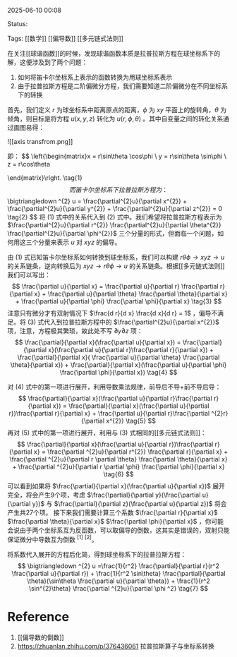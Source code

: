 2025-06-10  00:08

Status:

Tags: [[数学]] [[偏导数]] [[多元链式法则]]

在关注[[球谐函数]]的时候，发现球谐函数本质是拉普拉斯方程在球坐标系下的解，这便涉及到了两个问题：
1. 如何将笛卡尔坐标系上表示的函数转换为用球坐标系表示
2. 由于拉普拉斯方程是二阶偏微分方程，我们需要知道二阶偏微分在不同坐标系下的转换

首先，我们定义 $r$ 为球坐标系中距离原点的距离，$\phi$ 为 $xy$ 平面上的旋转角，$\theta$ 为倾角，则目标是将方程 $u(x,y,z)$ 转化为 $u(r,\phi, \theta)$ 。其中自变量之间的转化关系通过画图易得：

![[axis transfrom.png]]

即：
$$
\left\{\begin{matrix}x = r\sin\theta \cos\phi
 \\ y = r\sin\theta \sin\phi
 \\ z = r\cos\theta

\end{matrix}\right. \tag{1}
$$
而笛卡尔坐标系下拉普拉斯方程为：
$$
\bigtriangledown ^{2} u = \frac{\partial^{2}u}{\partial x^{2}} + \frac{\partial^{2}u}{\partial y^{2}} + \frac{\partial^{2}u}{\partial z^{2}} = 0 \tag{2}
$$
将 $(1)$ 式中的关系代入到 $(2)$ 式中。我们希望将拉普拉斯方程表示为 $\frac{\partial^{2}u}{\partial r^{2}} \frac{\partial^{2}u}{\partial \theta^{2}} \frac{\partial^{2}u}{\partial \phi^{2}}$ 三个分量的形式，但面临一个问题，如何用这三个分量来表示 $u$ 对 $xyz$ 的偏导。

由 $(1)$ 式已知笛卡尔坐标系如何转换到球坐标系，我们可以构建 $r \theta \phi \to x y z \to u$ 的关系链条，逆向转换后为 $x y z\to r \theta \phi \to u$ 的关系链条。根据[[多元链式法则]]我们可以写出：
$$
 \frac{\partial u}{\partial x} = \frac{\partial u}{\partial r} \frac{\partial r}{\partial x} +  \frac{\partial u}{\partial \theta} \frac{\partial \theta}{\partial x} + \frac{\partial u}{\partial \phi} \frac{\partial \phi}{\partial x} \tag{3} 
$$
注意只有微分才有双射情况下 $\frac{d r}{d x} \frac{d x}{d r} = 1$ ，偏导不满足。将 $(3)$ 式代入到拉普拉斯方程中的 $\frac{\partial^{2}u}{\partial x^{2}}$ 项，注意，方程极其繁琐，故此处不写 $\partial y \partial z$ 项：
$$
 \frac{\partial}{\partial x}(\frac{\partial u}{\partial x}) = \frac{\partial}{\partial x}(\frac{\partial u}{\partial r}\frac{\partial r}{\partial x}) + \frac{\partial}{\partial x}( \frac{\partial u}{\partial \theta} \frac{\partial \theta}{\partial x}) + \frac{\partial}{\partial x}(\frac{\partial u}{\partial \phi} \frac{\partial \phi}{\partial x}) \tag{4} 
$$

对 $(4)$ 式中的第一项进行展开，利用导数乘法规律，前导后不导+前不导后导：
$$
\frac{\partial}{\partial x}(\frac{\partial u}{\partial r}\frac{\partial r}{\partial x}) = \frac{\partial}{\partial x}(\frac{\partial u}{\partial r})\frac{\partial r}{\partial x} + \frac{\partial u}{\partial r}\frac{\partial ^{2}r}{\partial x^{2}}
\tag{5}
$$
再对 $(5)$ 式中的第一项进行展开，利用与 $(3)$ 式相同的[[多元链式法则]]： 
$$
  \frac{\partial}{\partial x}(\frac{\partial u}{\partial r})\frac{\partial r}{\partial x} = \frac{\partial ^{2}u}{\partial r^{2}} \frac{\partial r}{\partial x} +  \frac{\partial ^{2}u}{\partial r \partial  \theta} \frac{\partial \theta}{\partial x} + \frac{\partial ^{2}u}{\partial r \partial \phi} \frac{\partial \phi}{\partial x} \tag{6} 
$$
可以看到如果将 $\frac{\partial}{\partial x}(\frac{\partial u}{\partial x})$ 展开完全，将会产生9个项，考虑 $\frac{\partial}{\partial y}(\frac{\partial u}{\partial y})$  与  $\frac{\partial}{\partial z}(\frac{\partial u}{\partial z})$  将会产生共27个项。
接下来我们需要计算三个系数 $\frac{\partial r}{\partial x}$ $\frac{\partial \theta}{\partial x}$ $\frac{\partial \phi}{\partial x}$ ，你可能会说由于两个坐标系互为反函数，可以取偏导的倒数，这其实是错误的，双射只能保证微分中导数互为倒数 $^{[1]}$ $^{[2]}$。

将系数代入展开的方程后化简，得到球坐标系下的拉普拉斯方程：
$$
\bigtriangledown ^{2} u =\frac{1}{r^2} \frac{\partial}{\partial r}(r^2 \frac{\partial u}{\partial r}) + \frac{1}{r^2 \sin\theta} \frac{\partial}{\partial \theta}(\sin\theta \frac{\partial u}{\partial \theta}) + \frac{1}{r^2 \sin^{2}\theta} \frac{\partial ^{2}u}{\partial \phi ^2} \tag{7}
$$
# Reference

1. [[偏导数的倒数]]
2. https://zhuanlan.zhihu.com/p/376436061 拉普拉斯算子与坐标系转换